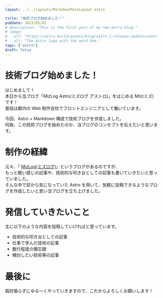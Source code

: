 ```yaml
---
layout: ../../layouts/MarkdownPostLayout.astro

title: "技術ブログ始めました！"
pubDate: 2023/05/01
# description: "This is the first post of my new Astro blog."
# image:
#   url: "https://astro.build/assets/blog/astro-1-release-update/cover.jpeg"
#   alt: "The Astro logo with the word One."
tags: ["astro"]
draft: false
---
```


# 技術ブログ始めました！

はじめまして！  
本日から当ブログ「MizLog Astro(ミズログ アストロ)」をはじめる MIz(ミズ)です！  
普段は都内の Web 制作会社でフロントエンジニアとして働いています。

今回、Astro + Markdown 構成で技術ブログを作成しました。  
何故、この技術ブログを始めたのか、当ブログのコンセプトを伝えたいと思います。

# 制作の経緯

元々、「 <a class="social-icon" href="https://mizlog.dev/" target="_blank">MizLog(ミズログ)</a>」というブログがあるのですが、  
もっと軽い感じの記事や、技術的な叩き台としての記事も書いていきたいと思っていました。  
そんな中で前から気になっていた Astro を用いて、気軽に投稿できるようなブログを作成したいと思い当ブログを立ち上げました。

# 発信していきたいこと

主に以下のような内容を投稿していければと思っています。

- 技術的な叩き台としての記事
- 仕事で学んだ技術の記事
- 数行程度の備忘録
- 検討したい技術等の記事

# 最後に

肩肘張らずにゆる〜くやっていきますので、これからよろしくお願いします！
